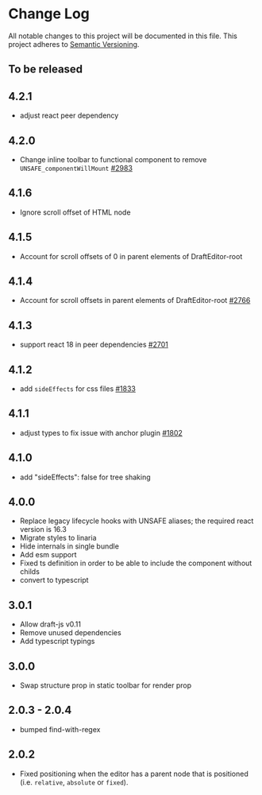 # Change Log

All notable changes to this project will be documented in this file.
This project adheres to [Semantic Versioning](http://semver.org/).

## To be released

## 4.2.1

- adjust react peer dependency

## 4.2.0

- Change inline toolbar to functional component to remove `UNSAFE_componentWillMount` [#2983](https://github.com/draft-js-plugins/draft-js-plugins/issues/2983)

## 4.1.6

- Ignore scroll offset of HTML node

## 4.1.5

- Account for scroll offsets of 0 in parent elements of DraftEditor-root

## 4.1.4

- Account for scroll offsets in parent elements of DraftEditor-root [#2766](https://github.com/draft-js-plugins/draft-js-plugins/issues/2766)

## 4.1.3

- support react 18 in peer dependencies [#2701](https://github.com/draft-js-plugins/draft-js-plugins/issues/2701)

## 4.1.2

- add `sideEffects` for css files [#1833](https://github.com/draft-js-plugins/draft-js-plugins/issues/1833)

## 4.1.1

- adjust types to fix issue with anchor plugin [#1802](https://github.com/draft-js-plugins/draft-js-plugins/issues/1802)

## 4.1.0

- add "sideEffects": false for tree shaking

## 4.0.0

- Replace legacy lifecycle hooks with UNSAFE aliases; the required react version is 16.3
- Migrate styles to linaria
- Hide internals in single bundle
- Add esm support
- Fixed ts definition in order to be able to include the component without childs
- convert to typescript

## 3.0.1

- Allow draft-js v0.11
- Remove unused dependencies
- Add typescript typings

## 3.0.0

- Swap structure prop in static toolbar for render prop

## 2.0.3 - 2.0.4

- bumped find-with-regex

## 2.0.2

- Fixed positioning when the editor has a parent node that is positioned (i.e. `relative`, `absolute` or `fixed`).
